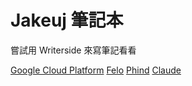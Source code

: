 # Jakeuj 筆記本

嘗試用 Writerside 來寫筆記看看

<seealso style="cards">
    <category ref="related">
       <a href="ABP.md"></a>
       <a href="gcp.md">Google Cloud Platform</a>
   </category>
   <category ref="external">
        <a href="https://felo.ai/">Felo</a>
        <a href="https://www.phind.com/">Phind</a>
        <a href="https://claude.ai/">Claude</a>
   </category>
</seealso>